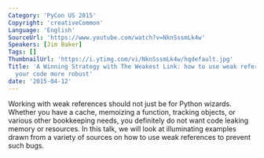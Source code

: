```yaml
---
Category: 'PyCon US 2015'
Copyright: 'creativeCommon'
Language: 'English'
SourceUrl: 'https://www.youtube.com/watch?v=NknSssmLk4w'
Speakers: [Jim Baker]
Tags: []
ThumbnailUrl: 'https://i.ytimg.com/vi/NknSssmLk4w/hqdefault.jpg'
Title: 'A Winning Strategy with The Weakest Link: how to use weak references to make
  your code more robust'
date: '2015-04-12'
---
```

Working with weak references should not just be for Python wizards. Whether you have a cache, memoizing a function, tracking objects, or various other bookkeeping needs, you definitely do not want code leaking memory or resources. In this talk, we will look at illuminating examples drawn from a variety of sources on how to use weak references to prevent such bugs.

